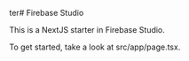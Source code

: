 ter# Firebase Studio

This is a NextJS starter in Firebase Studio.

To get started, take a look at src/app/page.tsx.
